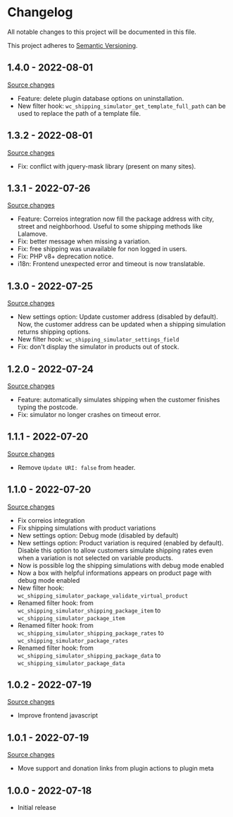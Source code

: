 # Changelog

All notable changes to this project will be documented in this file.

This project adheres to [Semantic Versioning](https://semver.org/spec/v2.0.0.html).

## 1.4.0 - 2022-08-01

[Source changes](https://github.com/luizbills/shipping-simulator-for-woocommerce/compare/1.3.2...1.4.0)

-   Feature: delete plugin database options on uninstallation.
-   New filter hook: `wc_shipping_simulator_get_template_full_path` can be used to replace the path of a template file.

## 1.3.2 - 2022-08-01

[Source changes](https://github.com/luizbills/shipping-simulator-for-woocommerce/compare/1.3.1...1.3.2)

-   Fix: conflict with jquery-mask library (present on many sites).

## 1.3.1 - 2022-07-26

[Source changes](https://github.com/luizbills/shipping-simulator-for-woocommerce/compare/1.3.0...1.3.1)

-   Feature: Correios integration now fill the package address with city, street and neighborhood. Useful to some shipping methods like Lalamove.
-   Fix: better message when missing a variation.
-   Fix: free shipping was unavailable for non logged in users.
-   Fix: PHP v8+ deprecation notice.
-   i18n: Frontend unexpected error and timeout is now translatable.

## 1.3.0 - 2022-07-25

[Source changes](https://github.com/luizbills/shipping-simulator-for-woocommerce/compare/1.2.0...1.3.0)

-   New settings option: Update customer address (disabled by default). Now, the customer address can be updated when a shipping simulation returns shipping options.
-   New filter hook: `wc_shipping_simulator_settings_field`
-   Fix: don't display the simulator in products out of stock.

## 1.2.0 - 2022-07-24

[Source changes](https://github.com/luizbills/shipping-simulator-for-woocommerce/compare/1.1.1...1.2.0)

-   Feature: automatically simulates shipping when the customer finishes typing the postcode.
-   Fix: simulator no longer crashes on timeout error.

## 1.1.1 - 2022-07-20

[Source changes](https://github.com/luizbills/shipping-simulator-for-woocommerce/compare/1.1.0...1.1.1)

-   Remove `Update URI: false` from header.

## 1.1.0 - 2022-07-20

[Source changes](https://github.com/luizbills/shipping-simulator-for-woocommerce/compare/1.0.2...1.1.0)

-   Fix correios integration
-   Fix shipping simulations with product variations
-   New settings option: Debug mode (disabled by default)
-   New settings option: Product variation is required (enabled by default). Disable this option to allow customers simulate shipping rates even when a variation is not selected on variable products.
-   Now is possible log the shipping simulations with debug mode enabled
-   Now a box with helpful informations appears on product page with debug mode enabled
-   New filter hook: `wc_shipping_simulator_package_validate_virtual_product`
-   Renamed filter hook: from `wc_shipping_simulator_shipping_package_item` to `wc_shipping_simulator_package_item`
-   Renamed filter hook: from `wc_shipping_simulator_shipping_package_rates` to `wc_shipping_simulator_package_rates`
-   Renamed filter hook: from `wc_shipping_simulator_shipping_package_data` to `wc_shipping_simulator_package_data`

## 1.0.2 - 2022-07-19

[Source changes](https://github.com/luizbills/shipping-simulator-for-woocommerce/compare/1.0.1...1.0.2)

-   Improve frontend javascript

## 1.0.1 - 2022-07-19

[Source changes](https://github.com/luizbills/shipping-simulator-for-woocommerce/compare/1.0.0...1.0.1)

-   Move support and donation links from plugin actions to plugin meta

## 1.0.0 - 2022-07-18

-   Initial release
